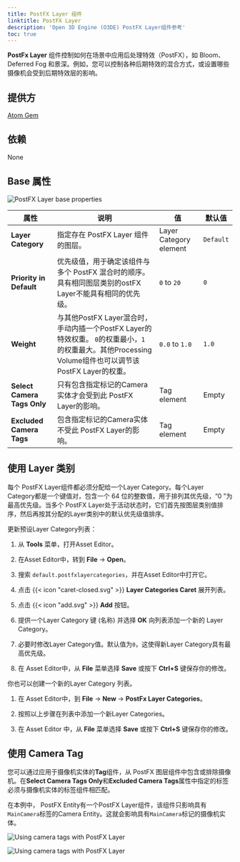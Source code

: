 ```yaml
---
title: PostFX Layer 组件
linktitle: PostFX Layer
description: 'Open 3D Engine (O3DE) PostFX Layer组件参考'
toc: true
---
```


**PostFx Layer** 组件控制如何在场景中应用后处理特效（PostFX），如 Bloom、Deferred Fog 和景深。例如，您可以控制各种后期特效的混合方式，或设置哪些摄像机会受到后期特效层的影响。

## 提供方 ##

[Atom Gem](/docs/user-guide/gems/reference/rendering/atom/atom/)


## 依赖

None


## Base 属性

![PostFX Layer base properties](/images/user-guide/components/reference/atom/post-processing-modifiers/postfx-layer.png)

| 属性 | 说明 | 值 | 默认值 |
| - | - | - | - |
| **Layer Category** | 指定存在 PostFX Layer 组件的图层。 | Layer Category element | `Default` |
| **Priority in Default** | 优先级值，用于确定该组件与多个 PostFX 混合时的顺序。具有相同图层类别的ostFX Layer不能具有相同的优先级。 | `0` to `20` | `0` |
| **Weight** | 与其他PostFX Layer混合时，手动内插一个PostFX Layer的特效权重。 `0`的权重最小，`1` 的权重最大。其他Processing Volume组件也可以调节该PostFX Layer的权重。 | `0.0` to `1.0` | `1.0` |
| **Select Camera Tags Only** | 只有包含指定标记的Camera实体才会受到此 PostFX Layer的影响。 | Tag element | Empty |
| **Excluded Camera Tags** | 包含指定标记的Camera实体不受此 PostFX Layer的影响。 | Tag element | Empty|

## 使用 Layer 类别

每个 PostFX Layer组件都必须分配给一个Layer Category。每个Layer Category都是一个键值对，包含一个 64 位的整数值，用于排列其优先级，“0 ”为最高优先级。当多个 PostFX Layer处于活动状态时，它们首先按图层类别值排序，然后再按其分配的Layer类别中的默认优先级值排序。

更新预设Layer Category列表：

1. 从 **Tools** 菜单，打开Asset Editor。

1. 在Asset Editor中，转到 **File** &rarr; **Open**。

1. 搜索 `default.postfxlayercategories`，并在Asset Editor中打开它。

1. 点击 {{< icon "caret-closed.svg" >}} **Layer Categories Caret** 展开列表。

1. 点击 {{< icon "add.svg" >}} **Add** 按钮。

1. 提供一个Layer Category 键 (名称) 并选择 **OK** 向列表添加一个新的 Layer Category。

1. 必要时修改Layer Category值。默认值为`0`，这使得新Layer Category具有最高优先级。

1. 在 Asset Editor中，从 **File** 菜单选择 **Save** 或按下 **Ctrl+S** 键保存你的修改。

你也可以创建一个新的Layer Category 列表。

1. 在 Asset Editor中，到 **File** &rarr; **New** &rarr; **PostFx Layer Categories**。

1. 按照以上步骤在列表中添加一个新Layer Categories。

1. 在 Asset Editor 中，从 **File** 菜单选择 **Save** 或按下 **Ctrl+S** 键保存你的修改。


## 使用 Camera Tag

您可以通过应用于摄像机实体的**Tag**组件，从 PostFX 图层组件中包含或排除摄像机。在**Select Camera Tags Only**和**Excluded Camera Tags**属性中指定的标签必须与摄像机实体的标签组件相匹配。

在本例中， PostFX Entity有一个PostFX Layer组件，该组件只影响具有`MainCamera`标签的Camera Entity。这就会影响具有`MainCamera`标记的摄像机实体。

![Using camera tags with PostFX Layer](/images/user-guide/components/reference/atom/post-processing-modifiers/postfx-layer-camera-tags-1.png)

![Using camera tags with PostFX Layer](/images/user-guide/components/reference/atom/post-processing-modifiers/postfx-layer-camera-tags-2.png)
